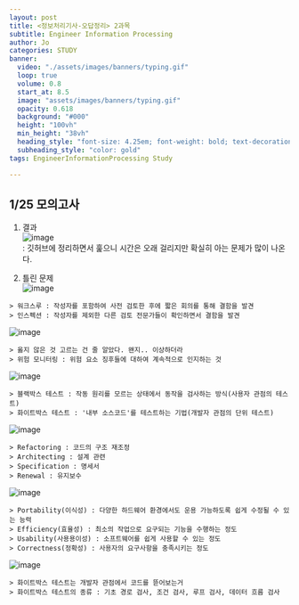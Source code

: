 ```yaml
---
layout: post
title: <정보처리기사-오답정리> 2과목 
subtitle: Engineer Information Processing
author: Jo
categories: STUDY
banner:
  video: "./assets/images/banners/typing.gif"
  loop: true
  volume: 0.8
  start_at: 8.5
  image: "assets/images/banners/typing.gif"
  opacity: 0.618
  background: "#000"
  height: "100vh"
  min_height: "38vh"
  heading_style: "font-size: 4.25em; font-weight: bold; text-decoration: underline"
  subheading_style: "color: gold"
tags: EngineerInformationProcessing Study

---
```



## 1/25 모의고사

1. 결과 <br>
![image](https://github.com/CheeseYoung/Cheeseyoung.github.io/assets/132384527/d05b0fc8-77ae-44d8-986a-305ed1c90601) <br>
: 깃허브에 정리하면서 훑으니 시간은 오래 걸리지만 확실히 아는 문제가 많이 나온다.

2. 틀린 문제 <br>
![image](https://github.com/CheeseYoung/Cheeseyoung.github.io/assets/132384527/d17d0e27-e326-42f3-a067-4f93fb77313a)

```
> 워크스루 : 작성자를 포함하여 사전 검토한 후에 짧은 회의를 통해 결함을 발견
> 인스펙션 : 작성자를 제외한 다른 검토 전문가들이 확인하면서 결함을 발견
```

![image](https://github.com/CheeseYoung/Cheeseyoung.github.io/assets/132384527/08fb41ac-4a23-4175-9ef7-a9237a97560a)

```
> 옳지 않은 것 고르는 건 줄 알았다. 왠지.. 이상하더라
> 위험 모니터링 : 위험 요소 징후들에 대하여 계속적으로 인지하는 것
```

![image](https://github.com/CheeseYoung/Cheeseyoung.github.io/assets/132384527/3460c3ff-d3b4-4195-85c8-c04148bee4a9)

```
> 블랙박스 테스트 : 작동 원리를 모르는 상태에서 동작을 검사하는 방식(사용자 관점의 테스트)
> 화이트박스 테스트 : '내부 소스코드'를 테스트하는 기법(개발자 관점의 단위 테스트)
```

![image](https://github.com/CheeseYoung/Cheeseyoung.github.io/assets/132384527/98540d86-ba99-49eb-b0d9-7abe8143267b)

```
> Refactoring : 코드의 구조 재조정
> Architecting : 설계 관련
> Specification : 명세서
> Renewal : 유지보수
```

![image](https://github.com/CheeseYoung/Cheeseyoung.github.io/assets/132384527/63d0d860-ee39-4857-8cea-50052382a9df)

```
> Portability(이식성) : 다양한 하드웨어 환경에서도 운용 가능하도록 쉽게 수정될 수 있는 능력
> Efficiency(효율성) : 최소의 작업으로 요구되는 기능을 수행하는 정도
> Usability(사용용이성) : 소프트웨어를 쉽게 사용할 수 있는 정도
> Correctness(정확성) : 사용자의 요구사항을 충족시키는 정도
```

![image](https://github.com/CheeseYoung/Cheeseyoung.github.io/assets/132384527/2bd62851-2513-4b57-a2b2-e627a395fd3e)

```
> 화이트박스 테스트는 개발자 관점에서 코드를 뜯어보는거
> 화이트박스 테스트의 종류 : 기초 경로 검사, 조건 검사, 루프 검사, 데이터 흐름 검사
```









